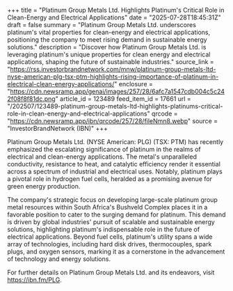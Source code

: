 +++
title = "Platinum Group Metals Ltd. Highlights Platinum's Critical Role in Clean-Energy and Electrical Applications"
date = "2025-07-28T18:45:31Z"
draft = false
summary = "Platinum Group Metals Ltd. underscores platinum's vital properties for clean-energy and electrical applications, positioning the company to meet rising demand in sustainable energy solutions."
description = "Discover how Platinum Group Metals Ltd. is leveraging platinum's unique properties for clean energy and electrical applications, shaping the future of sustainable industries."
source_link = "https://rss.investorbrandnetwork.com/mnw/platinum-group-metals-ltd-nyse-american-plg-tsx-ptm-highlights-rising-importance-of-platinum-in-electrical-clean-energy-applications/"
enclosure = "https://cdn.newsramp.app/genai/images/257/28/6afc7a1547cdb004c5c242f08f8f81dc.png"
article_id = 123489
feed_item_id = 17661
url = "/202507/123489-platinum-group-metals-ltd-highlights-platinums-critical-role-in-clean-energy-and-electrical-applications"
qrcode = "https://cdn.newsramp.app/ibn/qrcode/257/28/fileNmn8.webp"
source = "InvestorBrandNetwork (IBN)"
+++

<p>Platinum Group Metals Ltd. (NYSE American: PLG) (TSX: PTM) has recently emphasized the escalating significance of platinum in the realms of electrical and clean-energy applications. The metal's unparalleled conductivity, resistance to heat, and catalytic efficiency render it essential across a spectrum of industrial and electrical uses. Notably, platinum plays a pivotal role in hydrogen fuel cells, heralded as a promising avenue for green energy production.</p><p>The company's strategic focus on developing large-scale platinum group metal resources within South Africa's Bushveld Complex places it in a favorable position to cater to the surging demand for platinum. This demand is driven by global industries' pursuit of scalable and sustainable energy solutions, highlighting platinum's indispensable role in the future of electrical applications. Beyond fuel cells, platinum's utility spans a wide array of technologies, including hard disk drives, thermocouples, spark plugs, and oxygen sensors, marking it as a cornerstone in the advancement of technology and energy solutions.</p><p>For further details on Platinum Group Metals Ltd. and its endeavors, visit <a href='https://ibn.fm/PLG' rel='nofollow' target='_blank'>https://ibn.fm/PLG</a>.</p>
